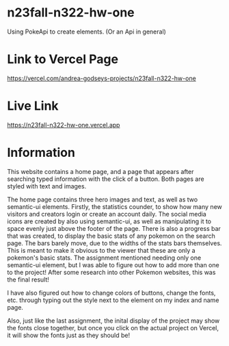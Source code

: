 # n23fall-n322-hw-one

Using PokeApi to create elements. (Or an Api in general)

# Link to Vercel Page

https://vercel.com/andrea-godseys-projects/n23fall-n322-hw-one

# Live Link

https://n23fall-n322-hw-one.vercel.app

# Information

This website contains a home page, and a page that appears after searching typed information with the click of a button. Both pages are styled with text and images.

The home page contains three hero images and text, as well as two semantic-ui elements. Firstly, the statistics counder, to show how many new visitors and creators login or create an account daily. The social media icons are created by also using semantic-ui, as well as manipulating it to space evenly just above the footer of the page. There is also a progress bar that was created, to display the basic stats of any pokemon on the search page. The bars barely move, due to the widths of the stats bars themselves. This is meant to make it obvious to the viewer that these are only a pokemon's basic stats. The assignment mentioned needing only one semantic-ui element, but I was able to figure out how to add more than one to the project! After some research into other Pokemon websites, this was the final result!

I have also figured out how to change colors of buttons, change the fonts, etc. through typing out the style next to the element on my index and name page.

Also, just like the last assignment, the inital display of the project may show the fonts close together, but once you click on the actual project on Vercel, it will show the fonts just as they should be!

